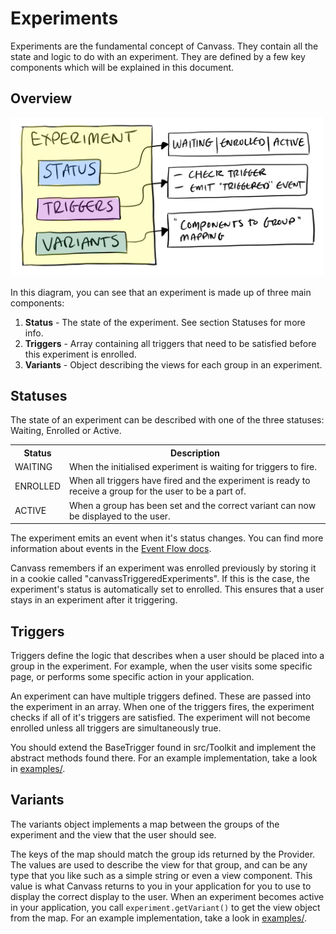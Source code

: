 # Experiments
Experiments are the fundamental concept of Canvass. They contain all the state and logic to do with an experiment. They are defined by a few key components which will be explained in this document.

## Overview
<img src="images/experimentoverview.png" width="500">

In this diagram, you can see that an experiment is made up of three main components:
1. **Status** - The state of the experiment. See section Statuses for more info.
2. **Triggers** - Array containing all triggers that need to be satisfied before this experiment is enrolled.
3. **Variants** - Object describing the views for each group in an experiment.

## Statuses
The state of an experiment can be described with one of the three statuses: Waiting, Enrolled or Active.

<table>
  <tr>
    <th>Status</th>
    <th>Description</th>
  </tr>
  <tr>
    <td>WAITING</td>
    <td>When the initialised experiment is waiting for triggers to fire.</td>
  </tr>
  <tr>
    <td>ENROLLED</td>
    <td>When all triggers have fired and the experiment is ready to receive a group for the user to be a part of.</td>
  </tr>
  <tr>
    <td>ACTIVE</td>
    <td>When a group has been set and the correct variant can now be displayed to the user.</td>
  </tr>
</table>

The experiment emits an event when it's status changes. You can find more information about events in the [Event Flow docs](EventFlow.md).

Canvass remembers if an experiment was enrolled previously by storing it in a cookie called "canvassTriggeredExperiments". If this is the case, the experiment's status is automatically set to enrolled. This ensures that a user stays in an experiment after it triggering.

## Triggers
Triggers define the logic that describes when a user should be placed into a group in the experiment. For example, when the user visits some specific page, or performs some specific action in your application.

An experiment can have multiple triggers defined. These are passed into the experiment in an array. When one of the triggers fires, the experiment checks if all of it's triggers are satisfied. The experiment will not become enrolled unless all triggers are simultaneously true.

You should extend the BaseTrigger found in src/Toolkit and implement the abstract methods found there. For an example implementation, take a look in [examples/](../examples/).

## Variants
The variants object implements a map between the groups of the experiment and the view that the user should see.

The keys of the map should match the group ids returned by the Provider. The values are used to describe the view for that group, and can be any type that you like such as a simple string or even a view component. This value is what Canvass returns to you in your application for you to use to display the correct display to the user. When an experiment becomes active in your application, you call `experiment.getVariant()` to get the view object from the map. For an example implementation, take a look in [examples/](../examples/).
